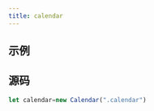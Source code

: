 ```yaml
---
title: calendar
---
```

## 示例
<calendar-demo></calendar-demo>
## 源码

```javascript
let calendar=new Calendar(".calendar")
```
